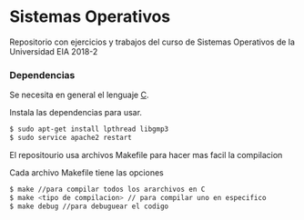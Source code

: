 # Sistemas Operativos
Repositorio con ejercicios y trabajos del curso de Sistemas Operativos de la Universidad EIA 2018-2 


### Dependencias

Se necesita en general el lenguaje [C](https://es.wikipedia.org/wiki/C_(lenguaje_de_programaci%C3%B3n)).

Instala las dependencias para usar.

```sh
$ sudo apt-get install lpthread libgmp3 
$ sudo service apache2 restart
```
El repositourio usa archivos Makefile para hacer mas facil la compilacion

Cada archivo Makefile tiene las opciones
```sh
$ make //para compilar todos los ararchivos en C
$ make <tipo de compilacion> // para compilar uno en especifico
$ make debug //para debuguear el codigo
```
